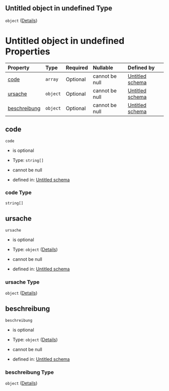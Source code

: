 ## Untitled object in undefined Type

`object` ([Details](fehlerdetail.md))

# Untitled object in undefined Properties

| Property                      | Type     | Required | Nullable       | Defined by                                                                                                                                                    |
| :---------------------------- | :------- | :------- | :------------- | :------------------------------------------------------------------------------------------------------------------------------------------------------------ |
| [code](#code)                 | `array`  | Optional | cannot be null | [Untitled schema](fehlercode.md "https://raw.githubusercontent.com/conuti-gmbh/bo4e/main/schemas/v1/enum/FehlerCode.schema.json#/properties/code")            |
| [ursache](#ursache)           | `object` | Optional | cannot be null | [Untitled schema](fehlerursache.md "https://raw.githubusercontent.com/conuti-gmbh/bo4e/main/schemas/v1/com/FehlerUrsache.schema.json#/properties/ursache")    |
| [beschreibung](#beschreibung) | `object` | Optional | cannot be null | [Untitled schema](beschreibung.md "https://raw.githubusercontent.com/conuti-gmbh/bo4e/main/schemas/v1/com/Beschreibung.schema.json#/properties/beschreibung") |

## code



`code`

*   is optional

*   Type: `string[]`

*   cannot be null

*   defined in: [Untitled schema](fehlercode.md "https://raw.githubusercontent.com/conuti-gmbh/bo4e/main/schemas/v1/enum/FehlerCode.schema.json#/properties/code")

### code Type

`string[]`

## ursache



`ursache`

*   is optional

*   Type: `object` ([Details](fehlerursache.md))

*   cannot be null

*   defined in: [Untitled schema](fehlerursache.md "https://raw.githubusercontent.com/conuti-gmbh/bo4e/main/schemas/v1/com/FehlerUrsache.schema.json#/properties/ursache")

### ursache Type

`object` ([Details](fehlerursache.md))

## beschreibung



`beschreibung`

*   is optional

*   Type: `object` ([Details](beschreibung.md))

*   cannot be null

*   defined in: [Untitled schema](beschreibung.md "https://raw.githubusercontent.com/conuti-gmbh/bo4e/main/schemas/v1/com/Beschreibung.schema.json#/properties/beschreibung")

### beschreibung Type

`object` ([Details](beschreibung.md))
